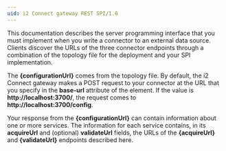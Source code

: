 ```yaml
---
uid: i2 Connect gateway REST SPI/1.0
---
```


This documentation describes the server programming interface that you must implement when you write a connector to an external data source. Clients discover the URLs of the three connector endpoints through a combination of the topology file for the deployment and your SPI implementation.

The **{configurationUrl}** comes from the topology file. By default, the i2 Connect gateway makes a POST request to your connector at the URL that you specify in the **base-url** attribute of the **<connector>** element. If the value is **http://localhost:3700/**, the request comes to **http://localhost:3700/config**.

Your response from the **{configurationUrl}** can contain information about one or more services. The information for each service contains, in its **acquireUrl** and (optional) **validateUrl** fields, the URLs of the **{acquireUrl}** and **{validateUrl}** endpoints described here.
